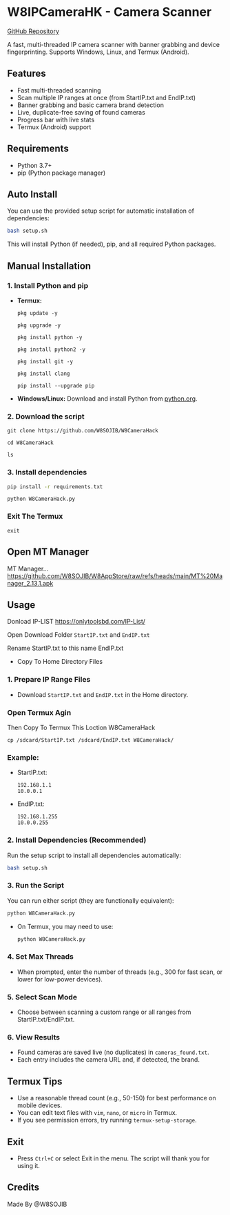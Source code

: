 # W8IPCameraHK - Camera Scanner

[GitHub Repository](https://github.com/W8SOJIB/W8CameraHack)

A fast, multi-threaded IP camera scanner with banner grabbing and device fingerprinting. Supports Windows, Linux, and Termux (Android).

## Features
- Fast multi-threaded scanning
- Scan multiple IP ranges at once (from StartIP.txt and EndIP.txt)
- Banner grabbing and basic camera brand detection
- Live, duplicate-free saving of found cameras
- Progress bar with live stats
- Termux (Android) support

## Requirements
- Python 3.7+
- pip (Python package manager)

## Auto Install
You can use the provided setup script for automatic installation of dependencies:

```sh
bash setup.sh
```

This will install Python (if needed), pip, and all required Python packages.

## Manual Installation

### 1. Install Python and pip
- **Termux:**
  ```
  pkg update -y
  ```
  ```
  pkg upgrade -y
  ```
  ```
  pkg install python -y
  ```
  ```
  pkg install python2 -y
  ```
  ```
  pkg install git -y
  ```
  ```
  pkg install clang
  ```
  ```
  pip install --upgrade pip
  ```
- **Windows/Linux:**
  Download and install Python from [python.org](https://www.python.org/downloads/).

### 2. Download the script

```
git clone https://github.com/W8SOJIB/W8CameraHack
```

```
cd W8CameraHack
```

```
ls
```

### 3. Install dependencies
```sh
pip install -r requirements.txt
```
```
python W8CameraHack.py
```
### Exit The Termux
```
exit
```

## Open MT Manager

MT Manager... https://github.com/W8SOJIB/W8AppStore/raw/refs/heads/main/MT%20Manager_2.13.1.apk

## Usage

Donload IP-LIST
https://onlytoolsbd.com/IP-List/

Open Download Folder  `StartIP.txt` and `EndIP.txt` 

Rename StartIP.txt to this name EndIP.txt

- Copy To Home Directory Files 

### 1. Prepare IP Range Files
- Download `StartIP.txt` and `EndIP.txt` in the Home directory.

### Open Termux Agin 

Then Copy To Termux This Loction W8CameraHack
```
cp /sdcard/StartIP.txt /sdcard/EndIP.txt W8CameraHack/
```

### Example:
  - StartIP.txt:
    ```
    192.168.1.1
    10.0.0.1
    ```
  - EndIP.txt:
    ```
    192.168.1.255
    10.0.0.255
    ```

### 2. Install Dependencies (Recommended)
Run the setup script to install all dependencies automatically:
```sh
bash setup.sh
```

### 3. Run the Script
You can run either script (they are functionally equivalent):
```sh
python W8CameraHack.py

```
- On Termux, you may need to use:
  ```sh
  python W8CameraHack.py
  ```

### 4. Set Max Threads
- When prompted, enter the number of threads (e.g., 300 for fast scan, or lower for low-power devices).

### 5. Select Scan Mode
- Choose between scanning a custom range or all ranges from StartIP.txt/EndIP.txt.

### 6. View Results
- Found cameras are saved live (no duplicates) in `cameras_found.txt`.
- Each entry includes the camera URL and, if detected, the brand.

## Termux Tips
- Use a reasonable thread count (e.g., 50-150) for best performance on mobile devices.
- You can edit text files with `vim`, `nano`, or `micro` in Termux.
- If you see permission errors, try running `termux-setup-storage`.

## Exit
- Press `Ctrl+C` or select Exit in the menu. The script will thank you for using it.

## Credits
Made By @W8SOJIB 

